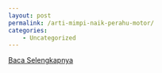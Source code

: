 ```yaml
---
layout: post
permalink: /arti-mimpi-naik-perahu-motor/
categories:
    - Uncategorized
---
```


[Baca Selengkapnya](/10)